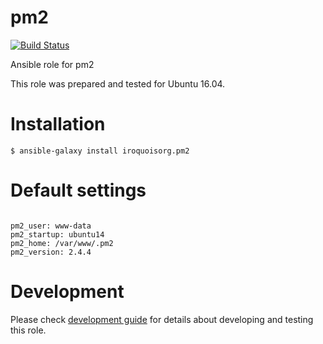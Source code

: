 # pm2

[![Build Status](https://travis-ci.com/iroquoisorg/ansible-role-pm2.svg?branch=master)](https://travis-ci.com/iroquoisorg/ansible-role-memcached)

Ansible role for pm2

This role was prepared and tested for Ubuntu 16.04.

# Installation

`$ ansible-galaxy install iroquoisorg.pm2`

# Default settings

```

pm2_user: www-data
pm2_startup: ubuntu14
pm2_home: /var/www/.pm2
pm2_version: 2.4.4

```

# Development

Please check [development guide](DEVELOPMENT.md) for details about developing and testing this role.

